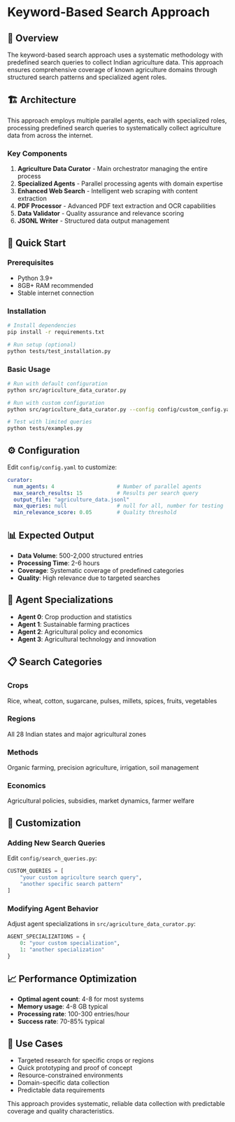 # Keyword-Based Search Approach

## 🎯 Overview

The keyword-based search approach uses a systematic methodology with predefined search queries to collect Indian agriculture data. This approach ensures comprehensive coverage of known agriculture domains through structured search patterns and specialized agent roles.

## 🏗️ Architecture

This approach employs multiple parallel agents, each with specialized roles, processing predefined search queries to systematically collect agriculture data from across the internet.

### Key Components

1. **Agriculture Data Curator** - Main orchestrator managing the entire process
2. **Specialized Agents** - Parallel processing agents with domain expertise
3. **Enhanced Web Search** - Intelligent web scraping with content extraction
4. **PDF Processor** - Advanced PDF text extraction and OCR capabilities
5. **Data Validator** - Quality assurance and relevance scoring
6. **JSONL Writer** - Structured data output management

## 🚀 Quick Start

### Prerequisites

- Python 3.9+
- 8GB+ RAM recommended
- Stable internet connection

### Installation

```bash
# Install dependencies
pip install -r requirements.txt

# Run setup (optional)
python tests/test_installation.py
```

### Basic Usage

```bash
# Run with default configuration
python src/agriculture_data_curator.py

# Run with custom configuration
python src/agriculture_data_curator.py --config config/custom_config.yaml

# Test with limited queries
python tests/examples.py
```

## ⚙️ Configuration

Edit `config/config.yaml` to customize:

```yaml
curator:
  num_agents: 4                    # Number of parallel agents
  max_search_results: 15           # Results per search query
  output_file: "agriculture_data.jsonl"
  max_queries: null                # null for all, number for testing
  min_relevance_score: 0.05        # Quality threshold
```

## 📊 Expected Output

- **Data Volume**: 500-2,000 structured entries
- **Processing Time**: 2-6 hours
- **Coverage**: Systematic coverage of predefined categories
- **Quality**: High relevance due to targeted searches

## 🎯 Agent Specializations

- **Agent 0**: Crop production and statistics
- **Agent 1**: Sustainable farming practices
- **Agent 2**: Agricultural policy and economics
- **Agent 3**: Agricultural technology and innovation

## 📋 Search Categories

### Crops
Rice, wheat, cotton, sugarcane, pulses, millets, spices, fruits, vegetables

### Regions
All 28 Indian states and major agricultural zones

### Methods
Organic farming, precision agriculture, irrigation, soil management

### Economics
Agricultural policies, subsidies, market dynamics, farmer welfare

## 🔧 Customization

### Adding New Search Queries

Edit `config/search_queries.py`:

```python
CUSTOM_QUERIES = [
    "your custom agriculture search query",
    "another specific search pattern"
]
```

### Modifying Agent Behavior

Adjust agent specializations in `src/agriculture_data_curator.py`:

```python
AGENT_SPECIALIZATIONS = {
    0: "your custom specialization",
    1: "another specialization"
}
```

## 📈 Performance Optimization

- **Optimal agent count**: 4-8 for most systems
- **Memory usage**: 4-8 GB typical
- **Processing rate**: 100-300 entries/hour
- **Success rate**: 70-85% typical

## 🎯 Use Cases

- Targeted research for specific crops or regions
- Quick prototyping and proof of concept
- Resource-constrained environments
- Domain-specific data collection
- Predictable data requirements

This approach provides systematic, reliable data collection with predictable coverage and quality characteristics.